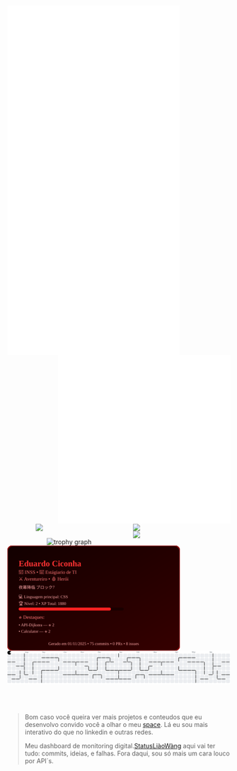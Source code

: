 [<img align="left" width="390" src="https://github.com/ciconha/ciconha/blob/main/github-metrics.svg">](#)

[<img align="right" width="390" src="https://github.com/ciconha/ciconha/blob/main/discussions.svg">](#)
<br><br><br><br><br><br><br>
<br><br><br><br><br><br><br>
<br><br><br><br><br>
<img src="https://skillicons.dev/icons?i=nodejs,next,react,express,flutter" align="right" width="220"/><br>
<br>
<img src="https://skillicons.dev/icons?i=python,javascript,typescript,ruby,bash" align="right" width="220"/><br>
<br>
<img src="https://skillicons.dev/icons?i=docker,git,firebase,mongodb,linux" align="right" width="220"/>
<br><br><br>
<img src="https://github-trophies.vercel.app/?username=Ciconha&theme=algolia" width="415" alt="trophy graph" align="right" top="-100" />
<br>
<br>
<br><br><br><br><br><br>


[<img align="left" width="390" src="https://github.com/ciconha/ciconha/blob/main/cards/ciconha.svg">](#)
<br><br><br><br><br><br><br>
<br><br><br><br><br><br><br>

<picture>
  <source media="(prefers-color-scheme: dark)" srcset="https://raw.githubusercontent.com/Ciconha/Ciconha/output/pacman-contribution-graph-dark.svg">
  <source media="(prefers-color-scheme: light)" srcset="https://raw.githubusercontent.com/Ciconha/Ciconha/output/pacman-contribution-graph.svg">
  <img alt="pacman contribution graph" src="https://raw.githubusercontent.com/Ciconha/Ciconha/output/pacman-contribution-graph.svg">
</picture>

<br><br>
> Bom caso você queira ver mais projetos e conteudos que eu desenvolvo convido você a olhar o meu [space](https://ciconha-space.vercel.app/). Lá eu sou mais interativo do que no linkedin e outras redes.
> 
> Meu dashboard de monitoring digital.[StatusLiàoWàng](https://status-li-o-w-ng.vercel.app/workspace/1) aqui vai ter tudo: commits, ideias, e falhas. Fora daqui, sou só mais um cara louco por API´s.



